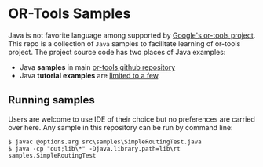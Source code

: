 # OR-Tools Samples

Java is not favorite language among supported by [Google's or-tools project](https://developers.google.com/optimization/). This repo is a collection of `Java` samples to facilitate learning of or-tools project.
The project source code has two places of Java examples:
 * Java **samples** in main
[or-tools github repository](https://github.com/google/or-tools/tree/master/examples/com/google/ortools/samples)
 * Java **tutorial examples** are [limited to a few](https://github.com/google/or-tools/tree/master/documentation/tutorials/java/com/google/ortools/tutorial).

## Running samples
Users are welcome to use IDE of their choice but no preferences are carried over here. Any sample in this repository can be run by command line:
```
$ javac @options.arg src\samples\SimpleRoutingTest.java
$ java -cp "out;lib\*" -Djava.library.path=lib\rt  samples.SimpleRoutingTest
```

